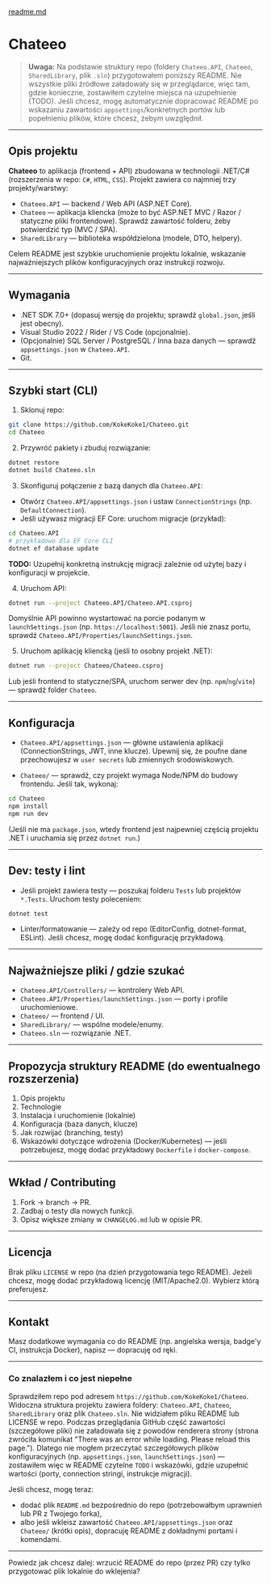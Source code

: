 [readme.md](https://github.com/user-attachments/files/22728806/readme.md)
# Chateeo

> **Uwaga:** Na podstawie struktury repo (foldery `Chateeo.API`, `Chateeo`, `SharedLibrary`, plik `.sln`) przygotowałem poniższy README. Nie wszystkie pliki źródłowe załadowały się w przeglądarce, więc tam, gdzie konieczne, zostawiłem czytelne miejsca na uzupełnienie (TODO). Jeśli chcesz, mogę automatycznie dopracować README po wskazaniu zawartości `appsettings`/konkretnych portów lub popełnieniu plików, które chcesz, żebym uwzględnił.

---

## Opis projektu

**Chateeo** to aplikacja (frontend + API) zbudowana w technologii .NET/C# (rozszerzenia w repo: `C#`, `HTML`, `CSS`). Projekt zawiera co najmniej trzy projekty/warstwy:

- `Chateeo.API` — backend / Web API (ASP.NET Core).
- `Chateeo` — aplikacja kliencka (może to być ASP.NET MVC / Razor / statyczne pliki frontendowe). Sprawdź zawartość folderu, żeby potwierdzić typ (MVC / SPA).
- `SharedLibrary` — biblioteka współdzielona (modele, DTO, helpery).

Celem README jest szybkie uruchomienie projektu lokalnie, wskazanie najważniejszych plików konfiguracyjnych oraz instrukcji rozwoju.

---

## Wymagania

- .NET SDK 7.0+ (dopasuj wersję do projektu; sprawdź `global.json`, jeśli jest obecny).
- Visual Studio 2022 / Rider / VS Code (opcjonalnie).
- (Opcjonalnie) SQL Server / PostgreSQL / Inna baza danych — sprawdź `appsettings.json` w `Chateeo.API`.
- Git.

---

## Szybki start (CLI)

1. Sklonuj repo:

```bash
git clone https://github.com/KokeKoke1/Chateeo.git
cd Chateeo
```

2. Przywróć pakiety i zbuduj rozwiązanie:

```bash
dotnet restore
dotnet build Chateeo.sln
```

3. Skonfiguruj połączenie z bazą danych dla `Chateeo.API`:

- Otwórz `Chateeo.API/appsettings.json` i ustaw `ConnectionStrings` (np. `DefaultConnection`).
- Jeśli używasz migracji EF Core: uruchom migracje (przykład):

```bash
cd Chateeo.API
# przykładowo dla EF Core CLI
dotnet ef database update
```

**TODO:** Uzupełnij konkretną instrukcję migracji zależnie od użytej bazy i konfiguracji w projekcie.

4. Uruchom API:

```bash
dotnet run --project Chateeo.API/Chateeo.API.csproj
```

Domyślnie API powinno wystartować na porcie podanym w `launchSettings.json` (np. `https://localhost:5001`). Jeśli nie znasz portu, sprawdź `Chateeo.API/Properties/launchSettings.json`.

5. Uruchom aplikację kliencką (jeśli to osobny projekt .NET):

```bash
dotnet run --project Chateeo/Chateeo.csproj
```

Lub jeśli frontend to statyczne/SPA, uruchom serwer dev (np. `npm`/`ng`/`vite`) — sprawdź folder `Chateeo`.

---

## Konfiguracja

- `Chateeo.API/appsettings.json` — główne ustawienia aplikacji (ConnectionStrings, JWT, inne klucze). Upewnij się, że poufne dane przechowujesz w `user secrets` lub zmiennych środowiskowych.

- `Chateeo/` — sprawdź, czy projekt wymaga Node/NPM do budowy frontendu. Jeśli tak, wykonaj:

```bash
cd Chateeo
npm install
npm run dev
```

(Jeśli nie ma `package.json`, wtedy frontend jest najpewniej częścią projektu .NET i uruchamia się przez `dotnet run`.)

---

## Dev: testy i lint

- Jeśli projekt zawiera testy — poszukaj folderu `Tests` lub projektów `*.Tests`. Uruchom testy poleceniem:

```bash
dotnet test
```

- Linter/formatowanie — zależy od repo (EditorConfig, dotnet-format, ESLint). Jeśli chcesz, mogę dodać konfigurację przykładową.

---

## Najważniejsze pliki / gdzie szukać

- `Chateeo.API/Controllers/` — kontrolery Web API.
- `Chateeo.API/Properties/launchSettings.json` — porty i profile uruchomieniowe.
- `Chateeo/` — frontend / UI.
- `SharedLibrary/` — wspólne modele/enumy.
- `Chateeo.sln` — rozwiązanie .NET.

---

## Propozycja struktury README (do ewentualnego rozszerzenia)

1. Opis projektu
2. Technologie
3. Instalacja i uruchomienie (lokalnie)
4. Konfiguracja (baza danych, klucze)
5. Jak rozwijać (branching, testy)
6. Wskazówki dotyczące wdrożenia (Docker/Kubernetes) — jeśli potrzebujesz, mogę dodać przykładowy `Dockerfile` i `docker-compose`.

---

## Wkład / Contributing

1. Fork → branch → PR.
2. Zadbaj o testy dla nowych funkcji.
3. Opisz większe zmiany w `CHANGELOG.md` lub w opisie PR.

---

## Licencja

Brak pliku `LICENSE` w repo (na dzień przygotowania tego README). Jeżeli chcesz, mogę dodać przykładową licencję (MIT/Apache2.0). Wybierz którą preferujesz.

---

## Kontakt

Masz dodatkowe wymagania co do README (np. angielska wersja, badge'y CI, instrukcja Docker), napisz — dopracuję od ręki.

---

### Co znalazłem i co jest niepełne

Sprawdziłem repo pod adresem `https://github.com/KokeKoke1/Chateeo`. Widoczna struktura projektu zawiera foldery: `Chateeo.API`, `Chateeo`, `SharedLibrary` oraz plik `Chateeo.sln`. Nie widziałem pliku README lub LICENSE w repo. Podczas przeglądania GitHub część zawartości (szczegółowe pliki) nie załadowała się z powodów renderera strony (strona zwróciła komunikat "There was an error while loading. Please reload this page."). Dlatego nie mogłem przeczytać szczegółowych plików konfiguracyjnych (np. `appsettings.json`, `launchSettings.json`) — zostawiłem więc w README czytelne `TODO` i wskazówki, gdzie uzupełnić wartości (porty, connection stringi, instrukcje migracji).

Jeśli chcesz, mogę teraz:

- dodać plik `README.md` bezpośrednio do repo (potrzebowałbym uprawnień lub PR z Twojego forka),
- albo jeśli wkleisz zawartość `Chateeo.API/appsettings.json` oraz `Chateeo/` (krótki opis), dopracuję README z dokładnymi portami i komendami.

---

Powiedz jak chcesz dalej: wrzucić README do repo (przez PR) czy tylko przygotować plik lokalnie do wklejenia?  


